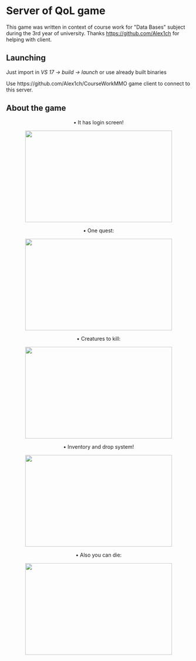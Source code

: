 # Server of QoL game

This game was written in context of course work for "Data Bases" subject during the 3rd year of university. 
Thanks https://github.com/Alex1ch for helping with client.

## Launching
Just import in *VS 17 -> build -> launch* or use already built binaries
<p>Use https://github.com/Alex1ch/CourseWorkMMO game client to connect to this server.</p>


## About the game
<p align="center">&#8226; It has login screen!</p>
<p align="center">
<img src="https://user-images.githubusercontent.com/43439351/45877076-5948d900-bda5-11e8-9fc8-9307a19568f2.PNG" width="400" height="250" />
</p>

<p align="center">&#8226; One quest:</p>
<p align="center">
  <img src="https://user-images.githubusercontent.com/43439351/45915532-2105d100-be5f-11e8-9689-998e874cfad7.PNG" width="400" height="250" />
</p>

<p align="center">&#8226; Creatures to kill:</p>
<p align="center">
  <img src="https://user-images.githubusercontent.com/43439351/45915536-22cf9480-be5f-11e8-8066-03e7c4677c76.PNG" width="400" height="250" />
</p>

<p align="center">&#8226; Inventory and drop system!</p>
<p align="center">
  <img src="https://user-images.githubusercontent.com/43439351/45915537-2531ee80-be5f-11e8-8541-e29c3320c5d6.PNG" width="400" height="250" />
</p>
 
<p align="center">&#8226; Also you can die:</p>
<p align="center">
  <img src="https://user-images.githubusercontent.com/43439351/45915539-26fbb200-be5f-11e8-8e0b-10b1c9cd092a.PNG" width="400" height="250" />
</p>
